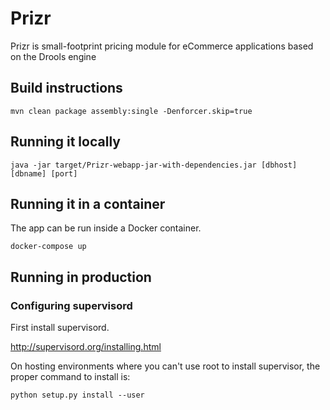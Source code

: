 # Prizr
Prizr is small-footprint pricing module for eCommerce applications based on the Drools engine

## Build instructions

`mvn clean package assembly:single -Denforcer.skip=true`

## Running it locally

`java -jar target/Prizr-webapp-jar-with-dependencies.jar [dbhost] [dbname] [port]`

## Running it in a container

The app can be run inside a Docker container.

`docker-compose up`


## Running in production

### Configuring supervisord

First install supervisord.

http://supervisord.org/installing.html

On hosting environments where you can't use root to install supervisor,
the proper command to install is:

`python setup.py install --user`
